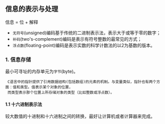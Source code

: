 ## 信息的表示与处理

信息 = 位 + 解释

- `无符号`(unsigned)编码基于传统的二进制表示法，表示大于或等于零的数字； 
- `补码`(two's-complement)编码是表示有符号整数的最常见的方式； 
- `浮点数`(floating-point)编码是表示实数的科学计数法的以2为基数的版本。

### 1. 信息存储
最小可寻址的内存单元为`字节`(byte)。

```
 C语言中的指针提供了引用数据结构(包括数组)的元素的机制。与变量类似，指针也有两个方面：值和类型。值表示某个对象的位置，
 而类型表示那个位置上所存储对象的类型（比如整数或浮点数）。
```
#### 1.1 十六进制表示法
较大数值的十进制和十六进制之间的转换，最好让计算机或者计算器来完成。
